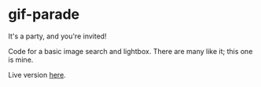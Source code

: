 # gif-parade
It's a party, and you're invited!

Code for a basic image search and lightbox. There are many like it; this one is mine.

Live version [here](http://www.buyog.com/lab/gif-parade/).
